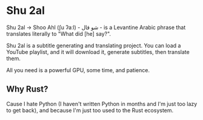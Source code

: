 # Shu 2al

Shu 2al → Shoo Ahl (ʃu ʔaːl) - شو قال - is a Levantine Arabic phrase that translates literally to "What did [he] say?".

Shu 2al is a subtitle generating and translating project. You can load a YouTube playlist, and it will download it, generate subtitles, then translate them.

All you need is a powerful GPU, some time, and patience.

## Why Rust?

Cause I hate Python (I haven't written Python in months and I'm just too lazy to get back), and because I'm just too used to the Rust ecosystem.
